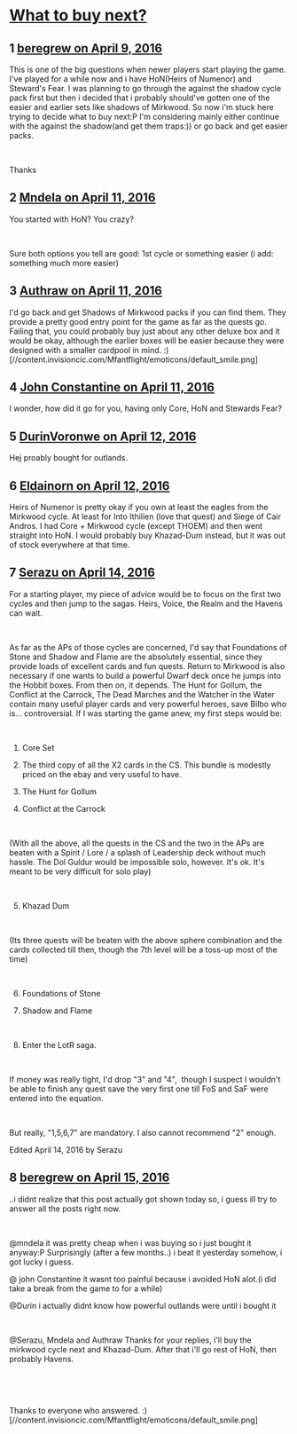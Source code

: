 # [What to buy next?](https://community.fantasyflightgames.com/topic/216821-what-to-buy-next/)

## 1 [beregrew on April 9, 2016](https://community.fantasyflightgames.com/topic/216821-what-to-buy-next/?do=findComment&comment=2159642)

This is one of the big questions when newer players start playing the game. I've played for a while now and i have HoN(Heirs of Numenor) and Steward's Fear. I was planning to go through the against the shadow cycle pack first but then i decided that i probably should've gotten one of the easier and earlier sets like shadows of Mirkwood. So now i'm stuck here trying to decide what to buy next:P I'm considering mainly either continue with the against the shadow(and get them traps:)) or go back and get easier packs.

 

Thanks

## 2 [Mndela on April 11, 2016](https://community.fantasyflightgames.com/topic/216821-what-to-buy-next/?do=findComment&comment=2162505)

You started with HoN? You crazy?

 

Sure both options you tell are good: 1st cycle or something easier (i add: something much more easier)

## 3 [Authraw on April 11, 2016](https://community.fantasyflightgames.com/topic/216821-what-to-buy-next/?do=findComment&comment=2162612)

I'd go back and get Shadows of Mirkwood packs if you can find them. They provide a pretty good entry point for the game as far as the quests go. Failing that, you could probably buy just about any other deluxe box and it would be okay, although the earlier boxes will be easier because they were designed with a smaller cardpool in mind. :) [//content.invisioncic.com/Mfantflight/emoticons/default_smile.png]

## 4 [John Constantine on April 11, 2016](https://community.fantasyflightgames.com/topic/216821-what-to-buy-next/?do=findComment&comment=2162664)

I wonder, how did it go for you, having only Core, HoN and Stewards Fear?

## 5 [DurinVoronwe on April 12, 2016](https://community.fantasyflightgames.com/topic/216821-what-to-buy-next/?do=findComment&comment=2164887)

Hej proably bought for outlands.

## 6 [Eldainorn on April 12, 2016](https://community.fantasyflightgames.com/topic/216821-what-to-buy-next/?do=findComment&comment=2164939)

Heirs of Numenor is pretty okay if you own at least the eagles from the Mirkwood cycle. At least for Into Ithilien (love that quest) and Siege of Cair Andros. I had Core + Mirkwood cycle (except THOEM) and then went straight into HoN. I would probably buy Khazad-Dum instead, but it was out of stock everywhere at that time.

## 7 [Serazu on April 14, 2016](https://community.fantasyflightgames.com/topic/216821-what-to-buy-next/?do=findComment&comment=2170050)

For a starting player, my piece of advice would be to focus on the first two cycles and then jump to the sagas. Heirs, Voice, the Realm and the Havens can wait.

 

As far as the APs of those cycles are concerned, I'd say that Foundations of Stone and Shadow and Flame are the absolutely essential, since they provide loads of excellent cards and fun quests. Return to Mirkwood is also necessary if one wants to build a powerful Dwarf deck once he jumps into the Hobbit boxes. From then on, it depends. The Hunt for Gollum, the Conflict at the Carrock, The Dead Marches and the Watcher in the Water contain many useful player cards and very powerful heroes, save Bilbo who is... controversial. If I was starting the game anew, my first steps would be:

 

1. Core Set

2. The third copy of all the X2 cards in the CS. This bundle is modestly priced on the ebay and very useful to have.

3. The Hunt for Gollum

4. Conflict at the Carrock

 

(With all the above, all the quests in the CS and the two in the APs are beaten with a Spirit / Lore / a splash of Leadership deck without much hassle. The Dol Guldur would be impossible solo, however. It's ok. It's meant to be very difficult for solo play)

 

5. Khazad Dum

 

(Its three quests will be beaten with the above sphere combination and the cards collected till then, though the 7th level will be a toss-up most of the time)

 

6. Foundations of Stone

7. Shadow and Flame

 

8. Enter the LotR saga.

 

If money was really tight, I'd drop "3" and "4",  though I suspect I wouldn't be able to finish any quest save the very first one till FoS and SaF were entered into the equation.

 

But really, "1,5,6,7" are mandatory. I also cannot recommend "2" enough.

Edited April 14, 2016 by Serazu

## 8 [beregrew on April 15, 2016](https://community.fantasyflightgames.com/topic/216821-what-to-buy-next/?do=findComment&comment=2170359)

..i didnt realize that this post actually got shown today so, i guess ill try to answer all the posts right now.

 

@mndela it was pretty cheap when i was buying so i just bought it anyway:P Surprisingly (after a few months..) i beat it yesterday somehow, i got lucky i guess.

@ john Constantine it wasnt too painful because i avoided HoN alot.(i did take a break from the game to for a while)

@Durin i actually didnt know how powerful outlands were until i bought it

 

@Serazu, Mndela and Authraw Thanks for your replies, i'll buy the mirkwood cycle next and Khazad-Dum. After that i'll go rest of HoN, then probably Havens.

 

 

Thanks to everyone who answered. :) [//content.invisioncic.com/Mfantflight/emoticons/default_smile.png] 

